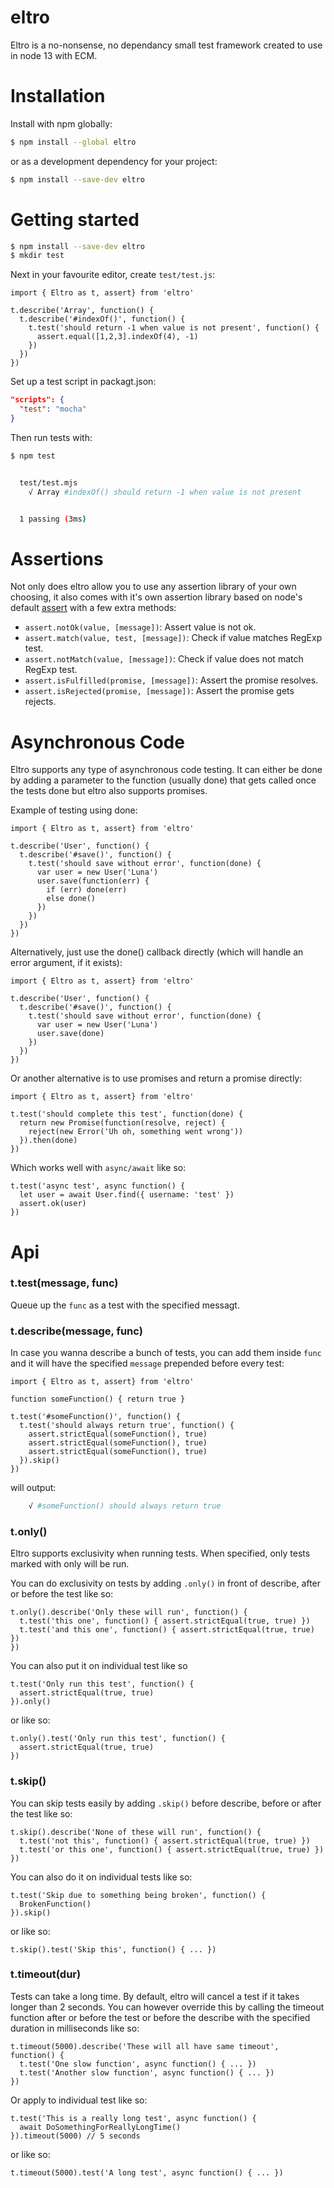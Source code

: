 # eltro
Eltro is a no-nonsense, no dependancy small test framework created to use in node 13 with ECM.

# Installation

Install with npm globally:

```bash
$ npm install --global eltro
```

or as a development dependency for your project:

```bash
$ npm install --save-dev eltro
```

# Getting started

```bash
$ npm install --save-dev eltro
$ mkdir test
```

Next in your favourite editor, create `test/test.js`:

```node
import { Eltro as t, assert} from 'eltro'

t.describe('Array', function() {
  t.describe('#indexOf()', function() {
    t.test('should return -1 when value is not present', function() {
      assert.equal([1,2,3].indexOf(4), -1)
    })
  })
})
```

Set up a test script in packagt.json:

```json
"scripts": {
  "test": "mocha"
}
```

Then run tests with:

```bash
$ npm test


  test/test.mjs
    √ Array #indexOf() should return -1 when value is not present


  1 passing (3ms)
```

#  Assertions

Not only does eltro allow you to use any assertion library of your own choosing, it also comes with it's own assertion library based on node's default [assert](https://nodejs.org/api/assert.html) with a few extra methods:

 * `assert.notOk(value, [message])`: Assert value is not ok.
 * `assert.match(value, test, [message])`: Check if value matches RegExp test.
 * `assert.notMatch(value, [message])`: Check if value does not match RegExp test.
 * `assert.isFulfilled(promise, [message])`: Assert the promise resolves.
 * `assert.isRejected(promise, [message])`: Assert the promise gets rejects.
 
 # Asynchronous Code

Eltro supports any type of asynchronous code testing. It can either be done by adding a parameter to the function (usually done) that gets called once the tests done but eltro also supports promises.

Example of testing using done:

```node
import { Eltro as t, assert} from 'eltro'

t.describe('User', function() {
  t.describe('#save()', function() {
    t.test('should save without error', function(done) {
      var user = new User('Luna')
      user.save(function(err) {
        if (err) done(err)
        else done()
      })
    })
  })
})
```

Alternatively, just use the done() callback directly (which will handle an error argument, if it exists):

```node
import { Eltro as t, assert} from 'eltro'

t.describe('User', function() {
  t.describe('#save()', function() {
    t.test('should save without error', function(done) {
      var user = new User('Luna')
      user.save(done)
    })
  })
})
```

Or another alternative is to use promises and return a promise directly:

```node
import { Eltro as t, assert} from 'eltro'

t.test('should complete this test', function(done) {
  return new Promise(function(resolve, reject) {
    reject(new Error('Uh oh, something went wrong'))
  }).then(done)
})
```

Which works well with `async/await` like so:

```node
t.test('async test', async function() {
  let user = await User.find({ username: 'test' })
  assert.ok(user)
})
```

# Api

### t.test(message, func)

Queue up the `func` as a test with the specified messagt.

### t.describe(message, func)

In case you wanna describe a bunch of tests, you can add them inside `func` and it will have the specified `message` prepended before every test:

```node
import { Eltro as t, assert} from 'eltro'

function someFunction() { return true }

t.test('#someFunction()', function() {
  t.test('should always return true', function() {
    assert.strictEqual(someFunction(), true)
    assert.strictEqual(someFunction(), true)
    assert.strictEqual(someFunction(), true)
  }).skip()
})
```

will output:

```bash
    √ #someFunction() should always return true
```

### t.only()

Eltro supports exclusivity when running tests. When specified, only tests marked with only will be run.

You can do exclusivity on tests by adding `.only()` in front of describe, after or before the test like so:

```node
t.only().describe('Only these will run', function() {
  t.test('this one', function() { assert.strictEqual(true, true) })
  t.test('and this one', function() { assert.strictEqual(true, true) })
})
```

You can also put it on individual test like so

```node
t.test('Only run this test', function() {
  assert.strictEqual(true, true)
}).only()
```

or like so:

```node
t.only().test('Only run this test', function() {
  assert.strictEqual(true, true)
})
```

### t.skip()

You can skip tests easily by adding `.skip()` before describe, before or after the test like so:

```node
t.skip().describe('None of these will run', function() {
  t.test('not this', function() { assert.strictEqual(true, true) })
  t.test('or this one', function() { assert.strictEqual(true, true) })
})
```

You can also do it on individual tests like so:

```node
t.test('Skip due to something being broken', function() {
  BrokenFunction()
}).skip()
```

or like so:

```node
t.skip().test('Skip this', function() { ... })
```

### t.timeout(dur)

Tests can take a long time. By default, eltro will cancel a test if it takes longer than 2 seconds. You can however override this by calling the timeout function after or before the test or before the describe with the specified duration in milliseconds like so:

```node
t.timeout(5000).describe('These will all have same timeout', function() {
  t.test('One slow function', async function() { ... })
  t.test('Another slow function', async function() { ... })
})
```

Or apply to individual test like so:

```node
t.test('This is a really long test', async function() {
  await DoSomethingForReallyLongTime()
}).timeout(5000) // 5 seconds
```

or like so:

```node
t.timeout(5000).test('A long test', async function() { ... })
```
